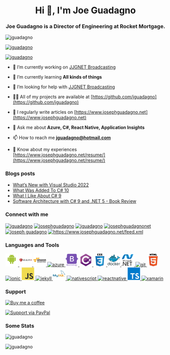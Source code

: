 <h1 align="center">Hi 👋, I'm Joe Guadagno</h1>
<h3 align="center">Joe Guadagno is a Director of Engineering at Rocket Mortgage.</h3>

<img src="https://komarev.com/ghpvc/?username=jguadagno&label=Profile%20views&color=0e75b6&style=flat" alt="jguadagno" />

<a href="https://github.com/ryo-ma/github-profile-trophy"><img src="https://github-profile-trophy.vercel.app/?username=jguadagno" alt="jguadagno" /></a>

<a href="https://twitter.com/jguadagno" target="blank"><img src="https://img.shields.io/twitter/follow/jguadagno?logo=twitter&style=for-the-badge" alt="jguadagno" /></a>

- 🔭 I’m currently working on [JJGNET Broadcasting](https://www.josephguadagno.net/resume/)

- 🌱 I’m currently learning **All kinds of things**

- 🤝 I’m looking for help with [JJGNET Broadcasting](https://www.josephguadagno.net/resume/)

- 👨‍💻 All of my projects are available at [https://github.com/jguadagno](https://github.com/jguadagno)

- 📝 I regularly write articles on [https://www.josephguadagno.net](https://www.josephguadagno.net)

- 💬 Ask me about **Azure, C#, React Native, Application Insights**

- 📫 How to reach me **jguadagno@hotmail.com**

- 📄 Know about my experiences [https://www.josephguadagno.net/resume/](https://www.josephguadagno.net/resume/)

### Blogs posts
<!-- BLOG-POST-LIST:START -->
- [What’s New with Visual Studio 2022](https://www.josephguadagno.net/2021/12/23/whats-new-with-visual-studio-2022)
- [What Was Added To C# 10](https://www.josephguadagno.net/2021/12/02/what-was-added-to-c-10)
- [What I Like About C# 9](https://www.josephguadagno.net/2021/08/23/what-i-like-about-c-9)
- [Software Architecture with C# 9 and .NET 5 - Book Review](https://www.josephguadagno.net/2021/07/15/software-architecture-with-c-sharp-and-dot-net-5-book-review)
<!-- BLOG-POST-LIST:END -->

### Connect with me

<a href="https://twitter.com/jguadagno" target="blank"><img align="center" src="https://cdn.jsdelivr.net/npm/simple-icons@3.0.1/icons/twitter.svg" alt="jguadagno" height="30" width="40" /></a>
<a href="https://linkedin.com/in/josephguadagno" target="blank"><img align="center" src="https://cdn.jsdelivr.net/npm/simple-icons@3.0.1/icons/linkedin.svg" alt="josephguadagno" height="30" width="40" /></a>
<a href="https://stackoverflow.com/users/jguadagno" target="blank"><img align="center" src="https://cdn.jsdelivr.net/npm/simple-icons@3.0.1/icons/stackoverflow.svg" alt="jguadagno" height="30" width="40" /></a>
<a href="https://fb.com/josephguadagnonet" target="blank"><img align="center" src="https://cdn.jsdelivr.net/npm/simple-icons@3.0.1/icons/facebook.svg" alt="josephguadagnonet" height="30" width="40" /></a>
<a href="https://www.youtube.com/c/joseph guadagno" target="blank"><img align="center" src="https://cdn.jsdelivr.net/npm/simple-icons@3.0.1/icons/youtube.svg" alt="joseph guadagno" height="30" width="40" /></a>
<a href="/https://www.josephguadagno.net/feed.xml" target="blank"><img align="center" src="https://cdn.jsdelivr.net/npm/simple-icons@3.0.1/icons/rss.svg" alt="https://www.josephguadagno.net/feed.xml" height="30" width="40" /></a>

### Languages and Tools

<a href="https://developer.android.com" target="_blank"> <img src="https://raw.githubusercontent.com/devicons/devicon/master/icons/android/android-original-wordmark.svg" alt="android" width="40" height="40"/> </a> <a href="https://angular.io" target="_blank"> <img src="https://raw.githubusercontent.com/devicons/devicon/master/icons/angularjs/angularjs-original-wordmark.svg" alt="angularjs" width="40" height="40"/> </a> <a href="https://aws.amazon.com" target="_blank"> <img src="https://raw.githubusercontent.com/devicons/devicon/master/icons/amazonwebservices/amazonwebservices-original-wordmark.svg" alt="aws" width="40" height="40"/> </a> <a href="https://azure.microsoft.com/en-in/" target="_blank"> <img src="https://www.vectorlogo.zone/logos/microsoft_azure/microsoft_azure-icon.svg" alt="azure" width="40" height="40"/> </a> <a href="https://getbootstrap.com" target="_blank"> <img src="https://raw.githubusercontent.com/devicons/devicon/master/icons/bootstrap/bootstrap-plain-wordmark.svg" alt="bootstrap" width="40" height="40"/> </a> <a href="https://www.w3schools.com/cs/" target="_blank"> <img src="https://raw.githubusercontent.com/devicons/devicon/master/icons/csharp/csharp-original.svg" alt="csharp" width="40" height="40"/> </a> <a href="https://www.w3schools.com/css/" target="_blank"> <img src="https://raw.githubusercontent.com/devicons/devicon/master/icons/css3/css3-original-wordmark.svg" alt="css3" width="40" height="40"/> </a> <a href="https://www.docker.com/" target="_blank"> <img src="https://raw.githubusercontent.com/devicons/devicon/master/icons/docker/docker-original-wordmark.svg" alt="docker" width="40" height="40"/> </a> <a href="https://dotnet.microsoft.com/" target="_blank"> <img src="https://raw.githubusercontent.com/devicons/devicon/master/icons/dot-net/dot-net-original-wordmark.svg" alt="dotnet" width="40" height="40"/> </a> <a href="https://git-scm.com/" target="_blank"> <img src="https://www.vectorlogo.zone/logos/git-scm/git-scm-icon.svg" alt="git" width="40" height="40"/> </a> <a href="https://www.w3.org/html/" target="_blank"> <img src="https://raw.githubusercontent.com/devicons/devicon/master/icons/html5/html5-original-wordmark.svg" alt="html5" width="40" height="40"/> </a> <a href="https://ionicframework.com" target="_blank"> <img src="https://upload.wikimedia.org/wikipedia/commons/d/d1/Ionic_Logo.svg" alt="ionic" width="40" height="40"/> </a> <a href="https://developer.mozilla.org/en-US/docs/Web/JavaScript" target="_blank"> <img src="https://raw.githubusercontent.com/devicons/devicon/master/icons/javascript/javascript-original.svg" alt="javascript" width="40" height="40"/> </a> <a href="https://jekyllrb.com/" target="_blank"> <img src="https://www.vectorlogo.zone/logos/jekyllrb/jekyllrb-icon.svg" alt="jekyll" width="40" height="40"/> </a> <a href="https://www.mysql.com/" target="_blank"> <img src="https://raw.githubusercontent.com/devicons/devicon/master/icons/mysql/mysql-original-wordmark.svg" alt="mysql" width="40" height="40"/> </a> <a href="https://nativescript.org/" target="_blank"> <img src="https://raw.githubusercontent.com/detain/svg-logos/780f25886640cef088af994181646db2f6b1a3f8/svg/nativescript.svg" alt="nativescript" width="40" height="40"/> </a> <a href="https://reactnative.dev/" target="_blank"> <img src="https://reactnative.dev/img/header_logo.svg" alt="reactnative" width="40" height="40"/> </a> <a href="https://www.typescriptlang.org/" target="_blank"> <img src="https://raw.githubusercontent.com/devicons/devicon/master/icons/typescript/typescript-original.svg" alt="typescript" width="40" height="40"/> </a> <a href="https://dotnet.microsoft.com/apps/xamarin" target="_blank"> <img src="https://raw.githubusercontent.com/detain/svg-logos/780f25886640cef088af994181646db2f6b1a3f8/svg/xamarin.svg" alt="xamarin" width="40" height="40"/> </a>

### Support

[![Buy me a coffee](https://user-images.githubusercontent.com/1376749/120938564-50c59780-c6e1-11eb-814f-22a0399623c5.png "Buy me a coffee")](https://www.buymeacoffee.com/jguadagno)

[![Support via PayPal](https://cdn.jsdelivr.net/gh/twolfson/paypal-github-button@1.0.0/dist/button.svg "Support via PayPal")](https://www.paypal.me/jguadagno)

### Some Stats

![jguadagno](https://github-readme-stats.vercel.app/api/top-langs?username=jguadagno&show_icons=true&locale=en&layout=compact "Language Stats - jguadagno")

![jguadagno](https://github-readme-stats.vercel.app/api?username=jguadagno&show_icons=true&locale=en "GitHub - jguadagno")

